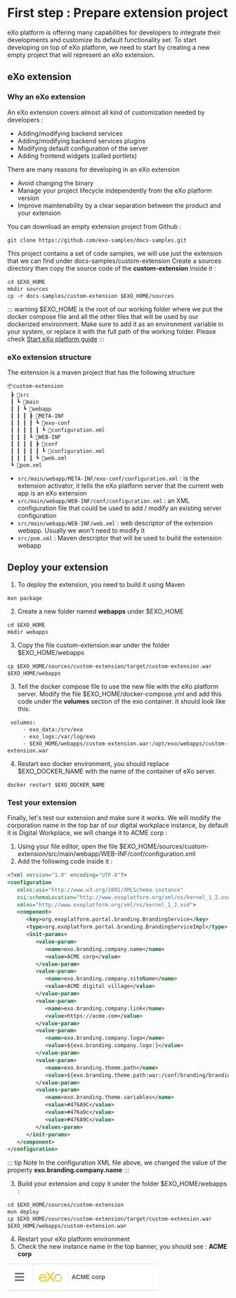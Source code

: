 # First step : Prepare extension project
eXo platform is offering many capabilities for developers to integrate their developments and customize its default functionality set.
To start developing on top of eXo platform, we need to start by creating a new empty project that will represent an eXo extension.

## eXo extension

### Why an eXo extension
An eXo extension covers almost all kind of customization needed by developers :
 - Adding/modifying backend services
 - Adding/modifying backend services plugins
 - Modifying default configuration of the server
 - Adding frontend widgets (called portlets) 

There are many reasons for developing in an eXo extension
 - Avoid changing the binary
 - Manage your project lifecycle independently from the eXo platform version
 - Improve maintenability by a clear separation between the product and your extension 

You can download an empty extension project from Github :
```shell
git clone https://github.com/exo-samples/docs-samples.git
```
This project contains a set of code samples, we will use just the extension that we can find under docs-samples/custom-extension
Create a sources directory then copy the source code of the **custom-extension** inside it : 
```shell
cd $EXO_HOME
mkdir sources
cp -r docs-samples/custom-extension $EXO_HOME/sources
```

::: warning
$EXO_HOME is the root of our working folder where we put the docker compose file and all the other files that will be used by our dockerized environment. Make sure to add it as an environment variable in your system, or replace it with the full path of the working folder. Please check [Start eXo platform guide](/guide/getting-started/start-community.html#start-exo-platform)
:::

### eXo extension structure
The extension is a maven project that has the following structure
```
📦custom-extension
 ┣ 📂src
 ┃ ┗ 📂main
 ┃ ┃ ┗ 📂webapp
 ┃ ┃ ┃ ┣ 📂META-INF
 ┃ ┃ ┃ ┃ ┗ 📂exo-conf
 ┃ ┃ ┃ ┃ ┃ ┗ 📜configuration.xml
 ┃ ┃ ┃ ┗ 📂WEB-INF
 ┃ ┃ ┃ ┃ ┣ 📂conf
 ┃ ┃ ┃ ┃ ┃ ┗ 📜configuration.xml
 ┃ ┃ ┃ ┃ ┗ 📜web.xml
 ┗ 📜pom.xml
```
 - ``` src/main/webapp/META-INF/exo-conf/configuration.xml ``` : is the extension activator, it tells the eXo platform server that the current web app is an eXo extension
 - ``` src/main/webapp/WEB-INF/conf/configuration.xml ``` : an XML configuration file that could be used to add / modify an existing server configuration
 - ``` src/main/webapp/WEB-INF/web.xml ``` : web descriptor of the extension webapp. Usually we won't need  to modify it
 - ``` src/pom.xml ``` : Maven descriptor that will be used to build the extension webapp

 ## Deploy your extension

 1. To deploy the extension, you need to build it using Maven
 ```shell
 mvn package
 ```
 2. Create a new folder named **webapps** under $EXO\_HOME
 ```shell
 cd $EXO_HOME
 mkdir webapps
 ```
 3. Copy the file custom-extension.war under the folder $EXO\_HOME/webapps
 ```shell
 cp $EXO_HOME/sources/custom-extension/target/custom-extension.war $EXO_HOME/webapps
 ```
 3. Tell the docker compose file to use the new file with the eXo platform server. Modify the file $EXO_HOME/docker-compose.yml and add this code under the **volumes** section of the exo container. It should look like this:
 ```
  volumes:
      - exo_data:/srv/exo
      - exo_logs:/var/log/exo
      - $EXO_HOME/webapps/custom-extension.war:/opt/exo/webapps/custom-extension.war
 ``` 
 4. Restart exo docker environment, you should replace $EXO_DOCKER_NAME with the name of the container of eXo server.
 ```shell
docker restart $EXO_DOCKER_NAME 
 ```

 ### Test your extension
Finally, let's test our extension and make sure it works.
We will modify the corporation name in the top bar of our digital workplace instance, by default it is Digital Workplace, we will change it to ACME corp :
1. Using your file editor, open the file $EXO_HOME/sources/custom-extension/src/main/webapp/WEB-INF/conf/configuration.xml
2. Add the following code inside it :
```xml
<?xml version="1.0" encoding="UTF-8"?>
<configuration
   xmlns:xsi="http://www.w3.org/2001/XMLSchema-instance"
   xsi:schemaLocation="http://www.exoplatform.org/xml/ns/kernel_1_2.xsd http://www.exoplatform.org/xml/ns/kernel_1_2.xsd"
   xmlns="http://www.exoplatform.org/xml/ns/kernel_1_2.xsd">
   <component>
      <key>org.exoplatform.portal.branding.BrandingService</key>
      <type>org.exoplatform.portal.branding.BrandingServiceImpl</type>
      <init-params>
         <value-param>
            <name>exo.branding.company.name</name>
            <value>ACME corp</value>
         </value-param>
         <value-param>
            <name>exo.branding.company.siteName</name>
            <value>ACME digital village</value>
         </value-param>
         <value-param>
            <name>exo.branding.company.link</name>
            <value>https://acme.com</value>
         </value-param>
         <value-param>
            <name>exo.branding.company.logo</name>
            <value>${exo.branding.company.logo:}</value>
         </value-param>
         <value-param>
            <name>exo.branding.theme.path</name>
            <value>${exo.branding.theme.path:war:/conf/branding/branding.less}</value>
         </value-param>
         <values-param>
            <name>exo.branding.theme.variables</name>
            <value>#476A9C</value>
            <value>#476a9c</value>
            <value>#476A9C</value>
         </values-param>
      </init-params>
   </component>
</configuration>
```       
::: tip Note 
In the configuration XML file above, we changed the value of the property **exo.branding.company.name**
:::

3. Build your extension and copy it under the folder $EXO_HOME/webapps :
```shell
cd $EXO_HOME/sources/custom-extension 
mvn deploy
cp $EXO_HOME/sources/custom-extension/target/custom-extension.war $EXO_HOME/webapps/custom-extension.war
```
4. Restart your eXo platform environment
5. Check the new instance name in the top banner, you should see : **ACME corp**

![eXo branding : site name changed](/img/prepare-extension-project/exo-branding-name-changed.png)